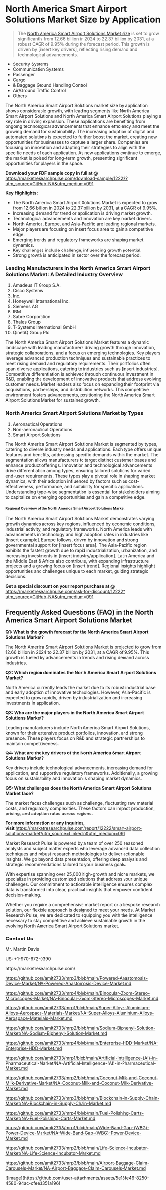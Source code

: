 <h1>North America Smart Airport Solutions Market&nbsp;Size by Application</h1><blockquote><p>The <a href="https://marketresearchpulse.com/download-sample/12222?utm_source=GitHub-NA&amp;utm_medium=091">North America Smart Airport Solutions Market size</a> is set to grow significantly from 12.66 billion in 2024 to 22.37 billion by 2031, at a robust CAGR of 9.95% during the forecast period. This growth is driven by [insert key drivers], reflecting rising demand and technological advancements.</p></blockquote><ul><li>Security Systems<li> Communication Systems<li> Passenger<li> Cargo<li> & Baggage Ground Handling Control<li> Air/Ground Traffic Control<li> Others</li></ul><p>The North America Smart Airport Solutions market size by application shows considerable growth, with leading segments like North America Smart Airport Solutions and North America Smart Airport Solutions playing a key role in driving expansion. These applications are benefiting from ongoing technological advancements that enhance efficiency and meet the growing demand for sustainability. The increasing adoption of digital and automated solutions is expected to further boost the market, creating new opportunities for businesses to capture a larger share. Companies are focusing on innovation and adapting their strategies to align with the specific needs of each application. As new applications continue to emerge, the market is poised for long-term growth, presenting significant opportunities for players in the space.</p><p><strong>Download your PDF sample copy in full at @ </strong><a href="https://marketresearchpulse.com/download-sample/12222?utm_source=GitHub-NA&amp;utm_medium=091">https://marketresearchpulse.com/download-sample/12222?utm_source=GitHub-NA&amp;utm_medium=091</a></p><p><strong>Key Highlights: </strong></p><ul><li>The North America Smart Airport Solutions Market is expected to grow from 12.66 billion in 2024 to 22.37 billion by 2031, at a CAGR of 9.95%.</li><li>Increasing demand for trend or application is driving market growth.</li><li>Technological advancements and innovation are key market drivers.</li><li>North America, Europe, and Asia-Pacific are leading regional markets.</li><li>Major players are focusing on insert focus area to gain a competitive edge.</li><li>Emerging trends and regulatory frameworks are shaping market dynamics.</li><li>Key challenges include challenge, influencing growth potential.</li><li>Strong growth is anticipated in sector over the forecast period.</li></ul><h3>Leading Manufacturers in the North America Smart Airport Solutions Market: A Detailed Industry Overview</h3><ol><li>Amadeus IT Group S.A.</li><li>Cisco Systems</li><li>Inc.</li><li>Honeywell International Inc.</li><li>Siemens AG</li><li>IBM</li><li>Sabre Corporation</li><li>Thales Group</li><li>T-Systems International GmbH</li><li>QinetiQ Group Plc</li></ol><div class="flex max-w-full flex-col flex-grow"><div class="min-h-8 text-message flex w-full flex-col items-end gap-2 whitespace-normal break-words [.text-message+&amp;]:mt-5" dir="auto" data-message-author-role="assistant" data-message-id="fd8432e4-4910-450d-b182-61b7bfb0a01f" data-message-model-slug="gpt-4o"><div class="flex w-full flex-col gap-1 empty:hidden first:pt-[3px]"><div class="markdown prose w-full break-words dark:prose-invert light"><p>The North America Smart Airport Solutions Market features a dynamic landscape with leading manufacturers driving growth through innovation, strategic collaborations, and a focus on emerging technologies. Key players leverage advanced production techniques and sustainable practices to meet rising demand and regulatory requirements. Their portfolios often span diverse applications, catering to industries such as [insert industries]. Competitive differentiation is achieved through continuous investment in R&amp;D, enabling the development of innovative products that address evolving customer needs. Market leaders also focus on expanding their footprint via acquisitions, partnerships, and distribution networks. This competitive environment fosters advancements, positioning the North America Smart Airport Solutions Market for sustained growth.</p></div></div></div></div><h3>North America Smart Airport Solutions Market by Types</h3><ol><li>Aeronautical Operations<li> Non-aeronautical Operations<li> Smart Airport Solutions</li></ol><div class="flex max-w-full flex-col flex-grow"><div class="min-h-8 text-message flex w-full flex-col items-end gap-2 whitespace-normal break-words [.text-message+&amp;]:mt-5" dir="auto" data-message-author-role="assistant" data-message-id="084470be-0bb7-4664-bddf-5156b4f41249" data-message-model-slug="gpt-4o-mini"><div class="flex w-full flex-col gap-1 empty:hidden first:pt-[3px]"><div class="markdown prose w-full break-words dark:prose-invert light"><p>The North America Smart Airport Solutions Market is segmented by types, catering to diverse industry needs and applications. Each type offers unique features and benefits, addressing specific demands within the market. The segmentation allows manufacturers to target distinct customer bases and enhance product offerings. Innovation and technological advancements drive differentiation among types, ensuring tailored solutions for varied end-user requirements. These types play a pivotal role in shaping market dynamics, with their adoption influenced by factors such as cost-effectiveness, performance, and suitability for specific applications. Understanding type-wise segmentation is essential for stakeholders aiming to capitalize on emerging opportunities and gain a competitive edge.</p></div></div></div></div><h3><span style="font-size: 11px;">Regional Overview of the North America Smart Airport Solutions Market</span></h3><div class="flex max-w-full flex-col flex-grow"><div class="min-h-8 text-message flex w-full flex-col items-end gap-2 whitespace-normal break-words [.text-message+&amp;]:mt-5" dir="auto" data-message-author-role="assistant" data-message-id="e9038762-ce64-4e30-91c9-9bd413514231" data-message-model-slug="gpt-4o-mini"><div class="flex w-full flex-col gap-1 empty:hidden first:pt-[3px]"><div class="markdown prose w-full break-words dark:prose-invert light"><p>The North America Smart Airport Solutions Market demonstrates varying growth dynamics across key regions, influenced by economic conditions, industrial activity, and regulatory frameworks. North America leads with advancements in technology and high adoption rates in industries like [insert example]. Europe follows, driven by innovation and strong governmental support for [insert focus area]. The Asia-Pacific region exhibits the fastest growth due to rapid industrialization, urbanization, and increasing investments in [insert industry/application]. Latin America and the Middle East &amp; Africa also contribute, with expanding infrastructure projects and a growing focus on [insert trend]. Regional insights highlight opportunities and challenges unique to each market, guiding strategic decisions.</p></div></div></div></div><p><strong>Get a special discount on your report purchase at @ </strong><a href="https://marketresearchpulse.com/ask-for-discount/12222?utm_source=GitHub-NA&amp;utm_medium=091">https://marketresearchpulse.com/ask-for-discount/12222?utm_source=GitHub-NA&amp;utm_medium=091</a></p><h2>Frequently Asked Questions (FAQ) in the North America Smart Airport Solutions Market</h2><p><strong>Q1: What is the growth forecast for the North America Smart Airport Solutions Market?</strong></p><p>The North America Smart Airport Solutions Market is projected to grow from 12.66 billion in 2024 to 22.37 billion by 2031, at a CAGR of 9.95%. This growth is fueled by advancements in trends and rising demand across industries.</p><p><strong>Q2: Which region dominates the North America Smart Airport Solutions Market?</strong></p><p>North America currently leads the market due to its robust industrial base and early adoption of innovative technologies. However, Asia-Pacific is expected to grow rapidly, driven by industrialization and increasing investments in application.</p><p><strong>Q3: Who are the major players in the North America Smart Airport Solutions Market?</strong></p><p>Leading manufacturers include North America Smart Airport Solutions, known for their extensive product portfolios, innovation, and strong presence. These players focus on R&amp;D and strategic partnerships to maintain competitiveness.</p><p><strong>Q4: What are the key drivers of the North America Smart Airport Solutions Market?</strong></p><p>Key drivers include technological advancements, increasing demand for application, and supportive regulatory frameworks. Additionally, a growing focus on sustainability and innovation is shaping market dynamics.</p><p><strong>Q5: What challenges does the North America Smart Airport Solutions Market face?</strong></p><p>The market faces challenges such as challenge, fluctuating raw material costs, and regulatory complexities. These factors can impact production, pricing, and adoption rates across regions.</p><p><strong>For more information or any inquiries, visit&nbsp;</strong><a href="https://marketresearchpulse.com/report/12222/smart-airport-solutions-market?utm_source=Linkedin&utm_medium=091">https://marketresearchpulse.com/report/12222/smart-airport-solutions-market?utm_source=Linkedin&utm_medium=091</a></p><p>Market Research Pulse is powered by a team of over 250 seasoned analysts and subject matter experts who leverage advanced data collection techniques and robust research methodologies to deliver actionable insights. We go beyond data presentation, offering deep analysis and strategic recommendations tailored to your business goals.</p><p>With expertise spanning over 25,000 high-growth and niche markets, we specialize in providing customized solutions that address your unique challenges. Our commitment to actionable intelligence ensures complex data is transformed into clear, practical insights that empower confident decision-making.</p><p>Whether you require a comprehensive market report or a bespoke research solution, our flexible approach is designed to meet your needs. At Market Research Pulse, we are dedicated to equipping you with the intelligence necessary to stay competitive and achieve sustainable growth in the evolving North America Smart Airport Solutions market.</p><h3><strong>Contact Us-</strong></h3><p>Mr. Martin Davis</p><p>US: +1-970-672-0390</p><p>https://marketresearchpulse.com/</p><p><a href="https://github.com/amit2733/mrp3/blob/main/Powered-Anastomosis-Device-Market/NA-Powered-Anastomosis-Device-Market.md">https://github.com/amit2733/mrp3/blob/main/Powered-Anastomosis-Device-Market/NA-Powered-Anastomosis-Device-Market.md</a></p><p><a href="https://github.com/amit2733/mrp4/blob/main/Binocular-Zoom-Stereo-Microscopes-Market/NA-Binocular-Zoom-Stereo-Microscopes-Market.md">https://github.com/amit2733/mrp4/blob/main/Binocular-Zoom-Stereo-Microscopes-Market/NA-Binocular-Zoom-Stereo-Microscopes-Market.md</a></p><p><a href="https://github.com/amit2733/mrp1/blob/main/Super-Alloys-Aluminium-Alloys-Aerospace-Materials-Market/NA-Super-Alloys-Aluminium-Alloys-Aerospace-Materials-Market.md">https://github.com/amit2733/mrp1/blob/main/Super-Alloys-Aluminium-Alloys-Aerospace-Materials-Market/NA-Super-Alloys-Aluminium-Alloys-Aerospace-Materials-Market.md</a></p><p><a href="https://github.com/amit2733/mrp2/blob/main/Sodium-Biphenyl-Solution-Market/NA-Sodium-Biphenyl-Solution-Market.md">https://github.com/amit2733/mrp2/blob/main/Sodium-Biphenyl-Solution-Market/NA-Sodium-Biphenyl-Solution-Market.md</a></p><p><a href="https://github.com/amit2733/mrp4/blob/main/Enterprise-HDD-Market/NA-Enterprise-HDD-Market.md">https://github.com/amit2733/mrp4/blob/main/Enterprise-HDD-Market/NA-Enterprise-HDD-Market.md</a></p><p><a href="https://github.com/amit2733/mrp1/blob/main/Artificial-Intelligence-(AI)-in-Pharmaceutical-Market/NA-Artificial-Intelligence-(AI)-in-Pharmaceutical-Market.md">https://github.com/amit2733/mrp1/blob/main/Artificial-Intelligence-(AI)-in-Pharmaceutical-Market/NA-Artificial-Intelligence-(AI)-in-Pharmaceutical-Market.md</a></p><p><a href="https://github.com/amit2733/mrp2/blob/main/Coconut-Milk-and-Coconut-Milk-Derivative-Market/NA-Coconut-Milk-and-Coconut-Milk-Derivative-Market.md">https://github.com/amit2733/mrp2/blob/main/Coconut-Milk-and-Coconut-Milk-Derivative-Market/NA-Coconut-Milk-and-Coconut-Milk-Derivative-Market.md</a></p><p><a href="https://github.com/amit2733/mrp3/blob/main/Blockchain-in-Supply-Chain-Market/NA-Blockchain-in-Supply-Chain-Market.md">https://github.com/amit2733/mrp3/blob/main/Blockchain-in-Supply-Chain-Market/NA-Blockchain-in-Supply-Chain-Market.md</a></p><p><a href="https://github.com/amit2733/mrp4/blob/main/Fuel-Polishing-Carts-Market/NA-Fuel-Polishing-Carts-Market.md">https://github.com/amit2733/mrp4/blob/main/Fuel-Polishing-Carts-Market/NA-Fuel-Polishing-Carts-Market.md</a></p><p><a href="https://github.com/amit2733/mrp1/blob/main/Wide-Band-Gap-(WBG)-Power-Device-Market/NA-Wide-Band-Gap-(WBG)-Power-Device-Market.md">https://github.com/amit2733/mrp1/blob/main/Wide-Band-Gap-(WBG)-Power-Device-Market/NA-Wide-Band-Gap-(WBG)-Power-Device-Market.md</a></p><p><a href="https://github.com/amit2733/mrp2/blob/main/Life-Science-Incubator-Market/NA-Life-Science-Incubator-Market.md">https://github.com/amit2733/mrp2/blob/main/Life-Science-Incubator-Market/NA-Life-Science-Incubator-Market.md</a></p><p><a href="https://github.com/amit2733/mrp3/blob/main/Airport-Baggage-Claim-Carousels-Market/NA-Airport-Baggage-Claim-Carousels-Market.md">https://github.com/amit2733/mrp3/blob/main/Airport-Baggage-Claim-Carousels-Market/NA-Airport-Baggage-Claim-Carousels-Market.md</a></p>
![image](https://github.com/user-attachments/assets/5e18fe46-8250-4580-94ac-cfee3351a196)
